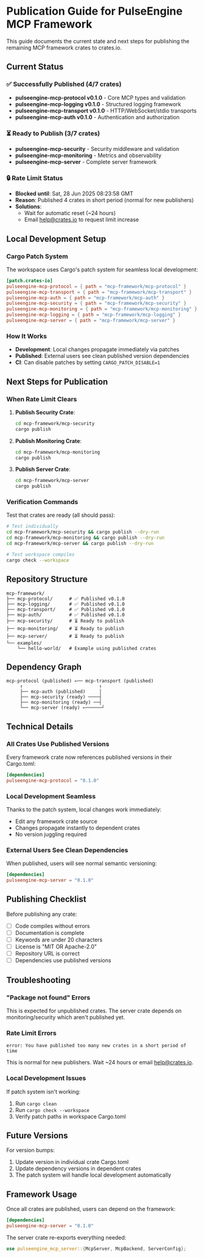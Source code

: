 # Publication Guide for PulseEngine MCP Framework

This guide documents the current state and next steps for publishing the remaining MCP framework crates to crates.io.

## Current Status

### ✅ Successfully Published (4/7 crates)
- **pulseengine-mcp-protocol v0.1.0** - Core MCP types and validation
- **pulseengine-mcp-logging v0.1.0** - Structured logging framework  
- **pulseengine-mcp-transport v0.1.0** - HTTP/WebSocket/stdio transports
- **pulseengine-mcp-auth v0.1.0** - Authentication and authorization

### ⏳ Ready to Publish (3/7 crates)
- **pulseengine-mcp-security** - Security middleware and validation
- **pulseengine-mcp-monitoring** - Metrics and observability  
- **pulseengine-mcp-server** - Complete server framework

### 🔒 Rate Limit Status
- **Blocked until**: Sat, 28 Jun 2025 08:23:58 GMT
- **Reason**: Published 4 crates in short period (normal for new publishers)
- **Solutions**: 
  - Wait for automatic reset (~24 hours)
  - Email help@crates.io to request limit increase

## Local Development Setup

### Cargo Patch System
The workspace uses Cargo's patch system for seamless local development:

```toml
[patch.crates-io]
pulseengine-mcp-protocol = { path = "mcp-framework/mcp-protocol" }
pulseengine-mcp-transport = { path = "mcp-framework/mcp-transport" }
pulseengine-mcp-auth = { path = "mcp-framework/mcp-auth" }
pulseengine-mcp-security = { path = "mcp-framework/mcp-security" }
pulseengine-mcp-monitoring = { path = "mcp-framework/mcp-monitoring" }
pulseengine-mcp-logging = { path = "mcp-framework/mcp-logging" }
pulseengine-mcp-server = { path = "mcp-framework/mcp-server" }
```

### How It Works
- **Development**: Local changes propagate immediately via patches
- **Published**: External users see clean published version dependencies
- **CI**: Can disable patches by setting `CARGO_PATCH_DISABLE=1`

## Next Steps for Publication

### When Rate Limit Clears

1. **Publish Security Crate**:
   ```bash
   cd mcp-framework/mcp-security
   cargo publish
   ```

2. **Publish Monitoring Crate**:
   ```bash
   cd mcp-framework/mcp-monitoring  
   cargo publish
   ```

3. **Publish Server Crate**:
   ```bash
   cd mcp-framework/mcp-server
   cargo publish
   ```

### Verification Commands

Test that crates are ready (all should pass):
```bash
# Test individually
cd mcp-framework/mcp-security && cargo publish --dry-run
cd mcp-framework/mcp-monitoring && cargo publish --dry-run
cd mcp-framework/mcp-server && cargo publish --dry-run

# Test workspace compiles
cargo check --workspace
```

## Repository Structure

```
mcp-framework/
├── mcp-protocol/      # ✅ Published v0.1.0
├── mcp-logging/       # ✅ Published v0.1.0
├── mcp-transport/     # ✅ Published v0.1.0  
├── mcp-auth/          # ✅ Published v0.1.0
├── mcp-security/      # ⏳ Ready to publish
├── mcp-monitoring/    # ⏳ Ready to publish
├── mcp-server/        # ⏳ Ready to publish
└── examples/
    └── hello-world/   # Example using published crates
```

## Dependency Graph

```
mcp-protocol (published) ←── mcp-transport (published)
     ↑                            ↑
     ├── mcp-auth (published)     │
     ├── mcp-security (ready) ────┤
     ├── mcp-monitoring (ready) ──┤
     └── mcp-server (ready) ←──────┘
```

## Technical Details

### All Crates Use Published Versions
Every framework crate now references published versions in their Cargo.toml:
```toml
[dependencies]
pulseengine-mcp-protocol = "0.1.0"
```

### Local Development Seamless
Thanks to the patch system, local changes work immediately:
- Edit any framework crate source
- Changes propagate instantly to dependent crates
- No version juggling required

### External Users See Clean Dependencies
When published, users will see normal semantic versioning:
```toml
[dependencies]
pulseengine-mcp-server = "0.1.0"
```

## Publishing Checklist

Before publishing any crate:
- [ ] Code compiles without errors
- [ ] Documentation is complete
- [ ] Keywords are under 20 characters
- [ ] License is "MIT OR Apache-2.0"
- [ ] Repository URL is correct
- [ ] Dependencies use published versions

## Troubleshooting

### "Package not found" Errors
This is expected for unpublished crates. The server crate depends on monitoring/security which aren't published yet.

### Rate Limit Errors
```
error: You have published too many new crates in a short period of time
```
This is normal for new publishers. Wait ~24 hours or email help@crates.io.

### Local Development Issues
If patch system isn't working:
1. Run `cargo clean`
2. Run `cargo check --workspace`
3. Verify patch paths in workspace Cargo.toml

## Future Versions

For version bumps:
1. Update version in individual crate Cargo.toml
2. Update dependency versions in dependent crates
3. The patch system will handle local development automatically

## Framework Usage

Once all crates are published, users can depend on the framework:

```toml
[dependencies]
pulseengine-mcp-server = "0.1.0"
```

The server crate re-exports everything needed:
```rust
use pulseengine_mcp_server::{McpServer, McpBackend, ServerConfig};
```